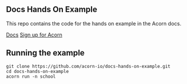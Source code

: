 ## Docs Hands On Example

This repo contains the code for the hands on example in the Acorn docs.

[Docs](https://docs.acorn.io/)
[Sign up for Acorn](https://acorn.io/)

## Running the example

```shell
git clone https://github.com/acorn-io/docs-hands-on-example.git
cd docs-hands-on-example
acorn run -n school
```
